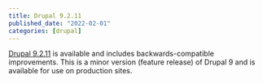 ```yaml
---
title: Drupal 9.2.11
published_date: "2022-02-01"
categories: [drupal]
---
```

[Drupal 9.2.11](https://www.drupal.org/project/drupal/releases/9.2.11) is available and includes backwards-compatible improvements. This is a minor version (feature release) of Drupal 9 and is available for use on production sites.

